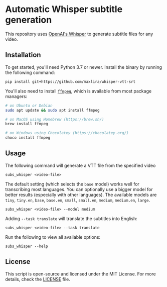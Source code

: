 # Automatic Whisper subtitle generation

This repository uses [OpenAI's Whisper](https://openai.com/blog/whisper) to generate subtitle files for any video.

## Installation

To get started, you'll need Python 3.7 or newer. Install the binary by running the following command:

    pip install git+https://github.com/maxlira/whisper-vtt-srt

You'll also need to install [`ffmpeg`](https://ffmpeg.org/), which is available from most package managers:

```bash
# on Ubuntu or Debian
sudo apt update && sudo apt install ffmpeg

# on MacOS using Homebrew (https://brew.sh/)
brew install ffmpeg

# on Windows using Chocolatey (https://chocolatey.org/)
choco install ffmpeg
```

## Usage

The following command will generate a VTT file from the specified video

    subs_whisper <video-file>
    
The default setting (which selects the `base` model) works well for transcribing most languages. You can optionally use a bigger model for better results (especially with other languages). The available models are `tiny`, `tiny.en`, `base`, `base.en`, `small`, `small.en`, `medium`, `medium.en`, `large`.

    subs_whisper <video-file> --model medium

Adding `--task translate` will translate the subtitles into English:

    subs_whisper <video-file> --task translate

Run the following to view all available options:

    subs_whisper --help

## License

This script is open-source and licensed under the MIT License. For more details, check the [LICENSE](LICENSE) file.
